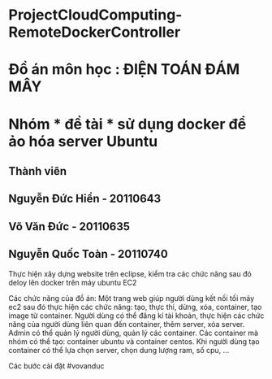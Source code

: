 # ProjectCloudComputing-RemoteDockerController
# Đồ án môn học : ĐIỆN TOÁN ĐÁM MÂY
# Nhóm * đề tài * sử dụng docker để ảo hóa server Ubuntu

Thành viên
--------------------------
Nguyễn Đức Hiển - 20110643
--------------------------
Võ Văn Đức      - 20110635
--------------------------
Nguyễn Quốc Toàn - 20110740
--------------------------
Thực hiện xây dựng website trên eclipse, kiểm tra các chức năng sau đó deloy lên docker trên máy ubuntu EC2     

Các chức năng của đồ án:
Một trang web giúp người dùng kết nối tối máy ec2 sau đó thực hiện các chức năng: tạo, thực thi, dừng, xóa, container, tạo image từ container.
Người dùng có thể đăng kí tài khoản, thực hiện các chức năng của người dùng liên quan đến container, thêm server, xóa server.
Admin có thể quản lý người dùng, quản lý các container.
Các container mà nhóm có thể tạo: container ubuntu và container centos.
Khi người dùng tạo container có thể lựa chọn server, chọn dung lượng ram, số cpu, ...

Các bước cài đặt
#vovanduc
